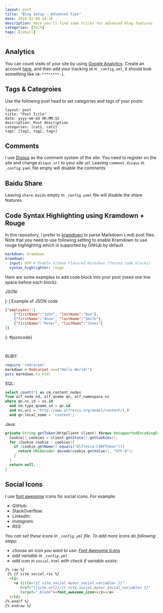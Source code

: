 ```yaml
---
layout: post
title: "Blog Setup - Advanced Tips"
date: 2016-02-08 14:26
description: Here you'll find some tricks for advanced blog features
categories: [Tech]
tags: [jekyll]
---
```


## Analytics

You can count visits of your site by using [Google Analytics](http://www.google.com/analytics/).
Create an account [here](https://analytics.google.com), and then add your tracking id in `_config.xml`, it should look something like `UA-********-1`.

## Tags & Categroies

Use the following post head to set categories and tags of your posts:


~~~
layout: post
title: "Post Title"
date: yyyy-mm-dd HH:MM:SS
description: Post description
categories: [cat1, cat2]
tags: [tag1, tag2, tags]
~~~

## Comments

I use [Disqus](http://disqus.com) as the comment system of the site.
You need to register on the site and change `disqus_url` to your site url.
Leaving `comment.disqus` in `_config.yaml` file empty will disable the comments

## Baidu Share

Leaving `share.baidu` empty in `_config.yaml` file will disable the share features.

## Code Syntax Highlighting using Kramdown + Rouge

In this repository, I prefer to [kramdown](http://kramdown.gettalong.org/) to parse Markdown (.md) post files.
Note that you need to use following setting to enable Kramdown to use rouge highlighting which is supported by GitHub by default.


~~~ yaml
markdown: kramdown
kramdown:
  input: GFM # Enable GitHub Flavored Markdown (fenced code blocks)
  syntax_highlighter: rouge
~~~

Here are some examples to add code block into your post (need one line space before each block):

JSON:

<div class="code-title">
<span id="button1" onclick="$use('jsoncode', 'button1')">[-]</span>
Example of JSON code
</div>

~~~ json
{"employees":[
    {"firstName":"John", "lastName":"Doe"},
    {"firstName":"Anna", "lastName":"Smith"},
    {"firstName":"Peter", "lastName":"Jones"}
]}
~~~
{: #jsoncode}

<br>

RUBY:

~~~ ruby
require 'redcarpet'
markdown = Redcarpet.new("Hello World!")
puts markdown.to_html
~~~

SQL:

~~~ sql
select count(*) as cm_content_nodes
from alf_node nd, alf_qname qn, alf_namespace ns
where qn.ns_id = ns.id
  and nd.type_qname_id = qn.id
  and ns.uri = 'http://www.alfresco.org/model/content/1.0'
  and qn.local_name = 'content';
~~~

Java:

~~~ java
private String getToken(HttpClient client) throws UnsupportedEncodingException{
  Cookie[] cookies = client.getState().getCookies();
  for (Cookie cookie : cookies){
    if (cookie.getName().equals("Alfresco-CSRFToken")){
      return URLDecoder.decode(cookie.getValue(), "UTF-8");
    }
  }
  return null;
}
~~~

## Social Icons

I use [font awesome](http://fontawesome.io/icons/) icons for social icons.
For example:

- GitHub: <i class="fa fa-github"></i>
- StackOverflow: <i class="fa fa-stack-overflow">
- LinkedIn: <i class="fa fa-linkedin"></i>
- Instagram: <i class="fa fa-instagram"></i>
- RSS: <i class="fa fa-rss"></i>

You can set these icons in `_config.yml` file.
To add more icons do following steps:

 - choose an icon you want to use: [Font Awesome Icons](https://fortawesome.github.io/Font-Awesome/icons/)
 - add variable in `_config.yml`
 - add icon in `social.html` with check if variable exists:

~~~ html
{% raw %}
 {% if site.social.rss %}
  <li>
    <a title="{{ site.social.<your_social_variable> }}"
       href="{{site.url}}/{{ site.social.<your_social_variable> }}"
       target="_blank"><font_awesome_icon></i></a>
  </li>
{% endif %}
{% endraw %}
~~~
